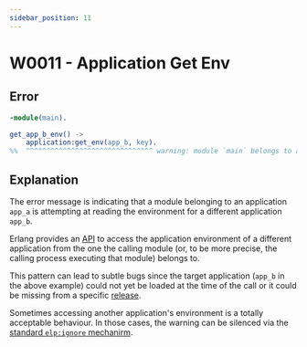 ```yaml
---
sidebar_position: 11
---
```


# W0011 - Application Get Env

## Error

```erlang title="/app_a/src/main.erl"
-module(main).

get_app_b_env() ->
    application:get_env(app_b, key).
%%  ^^^^^^^^^^^^^^^^^^^^^^^^^^^^^^^ warning: module `main` belongs to app `app_a`, but reads env for `app_b`
```

## Explanation

The error message is indicating that a module belonging to an application `app_a` is attempting at reading the environment for a different application `app_b`.

Erlang provides an [API](https://www.erlang.org/doc/man/application#get_env-2) to access the application environment of a different application from the one the calling module (or, to be more precise, the calling process executing that module) belongs to.

This pattern can lead to subtle bugs since the target application (`app_b` in the above example) could not yet be loaded at the time of the call or it could be missing from a specific [release](https://www.erlang.org/doc/design_principles/release_structure.html).

Sometimes accessing another application's environment is a totally acceptable behaviour. In those cases, the warning can be silenced via the [standard `elp:ignore` mechanirm](../erlang-error-index.md#ignoring-diagnostics).
